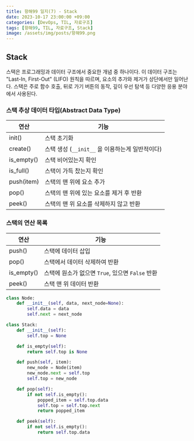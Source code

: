 ```yaml
---
title: 항해99 일지(7) - Stack
date: 2023-10-17 23:00:00 +09:00
categories: [DevOps, TIL, 자료구조]
tags: [항해99, TIL, 자료구조, Stack]
image: /assets/img/posts/항해99.png
---
```


## Stack
스택은 프로그래밍과 데이터 구조에서 중요한 개념 중 하나이다. 이 데이터 구조는 "Last-In, First-Out" (LIFO) 원칙을 따르며, 요소의 추가와 제거가 상단에서만 일어난다. 스택은 주로 함수 호출, 뒤로 가기 버튼의 동작, 깊이 우선 탐색 등 다양한 응용 분야에서 사용된다.

### 스택 추상 데이터 타입(Abstract Data Type) 

| 연산  | 기능  |
|---|---|
| init()  | 스택 초기화  |
| create()  | 스택 생성 (`__init__` 을 이용하는게 일반적이다)  |
| is_empty()  | 스택 비어있는지 확인  |
| is_full()  | 스택이 가득 찼는지 확인  |
| push(item)  | 스택의 맨 위에 요소 추가  |
| pop()  | 스택의 맨 위에 있는 요소를 제거 후 반환  |
| peek()  | 스택의 맨 위 요소를 삭제하지 않고 반환  |

### 스택의 연산 목록

| 연산  | 기능  |
|---|---|
| push()   | 스택에 데이터 삽입   |
| pop()  | 스택에서 데이터 삭제하여 반환  |
| is_empty()  | 스택에 원소가 없으면 `True`, 있으면 `False` 반환|
| peek()  | 스택 맨 위 데이터 반환  |


```python
class Node:
    def __init__(self, data, next_node=None):
        self.data = data
        self.next = next_node

class Stack:
    def __init__(self):
        self.top = None

    def is_empty(self):
        return self.top is None

    def push(self, item):
        new_node = Node(item)
        new_node.next = self.top
        self.top = new_node

    def pop(self):
        if not self.is_empty():
            popped_item = self.top.data
            self.top = self.top.next
            return popped_item

    def peek(self):
        if not self.is_empty():
            return self.top.data

```